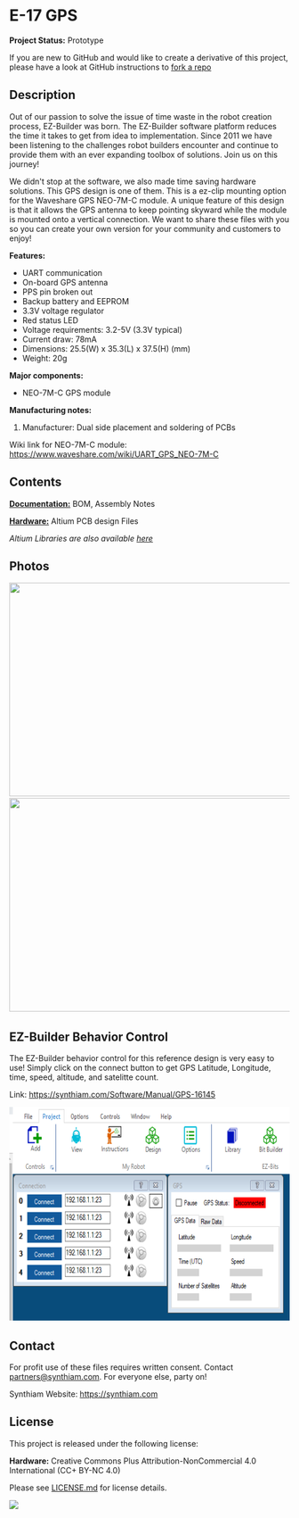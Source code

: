 # E-17 GPS

**Project Status:** Prototype

If you are new to GitHub and would like to create a derivative of this project, please have a look at GitHub instructions to [fork a repo](https://help.github.com/en/articles/fork-a-repo)

## Description

Out of our passion to solve the issue of time waste in the robot creation process, EZ-Builder was born. The EZ-Builder software platform reduces the time it takes to get from idea to implementation. Since 2011 we have been listening to the challenges robot builders encounter and continue to provide them with an ever expanding toolbox of solutions. Join us on this journey!

We didn't stop at the software, we also made time saving hardware solutions. This GPS design is one of them. This is a ez-clip mounting option for the Waveshare GPS NEO-7M-C module. A unique feature of this design is that it allows the GPS antenna to keep pointing skyward while the module is mounted onto a vertical connection. We want to share these files with you so you can create your own version for your community and customers to enjoy!

**Features:**
- UART communication
- On-board GPS antenna
- PPS pin broken out
- Backup battery and EEPROM
- 3.3V voltage regulator 
- Red status LED
- Voltage requirements: 3.2-5V (3.3V typical)
- Current draw: 78mA
- Dimensions: 25.5(W) x 35.3(L) x 37.5(H) (mm)
- Weight: 20g

**Major components:** 
- NEO-7M-C GPS module

**Manufacturing notes:** 
1. Manufacturer: Dual side placement and soldering of PCBs

Wiki link for NEO-7M-C module: https://www.waveshare.com/wiki/UART_GPS_NEO-7M-C

## Contents

[**Documentation:**](https://github.com/synthiam/E-17_GPS/tree/master/E-17%20Documentation) BOM, Assembly Notes

[**Hardware:**](https://github.com/synthiam/E-17_GPS/tree/master/E-17%20Hardware) Altium PCB design Files

*Altium Libraries are also available <a href="https://github.com/synthiam/Synthiam_Altium_Librairies">here</a>*

## Photos

<p align="left">
<img src="https://live.staticflickr.com/65535/47691864122_4524ba2df8_k.jpg" width="683" height="383">
<img src="https://live.staticflickr.com/65535/47691864212_29f635baaf_k.jpg" width="683" height="383"></p>

## EZ-Builder Behavior Control

The EZ-Builder behavior control for this reference design is very easy to use! Simply click on the connect button to get GPS Latitude, Longitude, time, speed, altitude, and satelitte count. 

Link: https://synthiam.com/Software/Manual/GPS-16145

<a href="https://synthiam.com/Software/Manual/GPS-16145"><img src="E-17 Control.PNG" width="683" height="383"></a>

## Contact

For profit use of these files requires written consent. Contact partners@synthiam.com. For everyone else, party on!

Synthiam Website: https://synthiam.com

## License

This project is released under the following license:

**Hardware:** Creative Commons Plus Attribution-NonCommercial 4.0 International (CC+ BY-NC 4.0)

Please see [LICENSE.md](https://github.com/synthiam/E-17_GPS/blob/master/LICENSE.md) for license details.

<a href="https://synthiam.com"><img src="https://live.staticflickr.com/65535/47791527651_358dffb302_m.jpg"></a>
